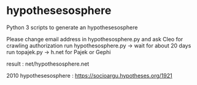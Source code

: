 # hypothesesosphere 
Python 3 scripts to generate an hypothesesosphere

Please change email address in  hypothesosphere.py and ask Cleo for crawling authorization
run  hypothesosphere.py -> wait for about 20 days
run topajek.py -> h.net for Pajek or Gephi

result : net/hypothesosphere.net


2010 hypothesesosphere : https://socioargu.hypotheses.org/1921


